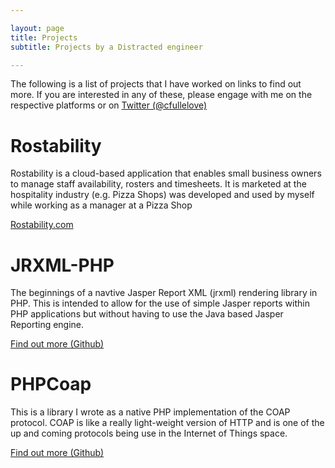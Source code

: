 ```yaml
---

layout: page
title: Projects
subtitle: Projects by a Distracted engineer

---
```


The following is a list of projects that I have worked on links to find out more. If you are interested in any of these, please engage with me on the respective platforms or on [Twitter (@cfullelove)](http://twitter.com/cfullelove)

# Rostability

Rostability is a cloud-based application that enables small business owners to manage staff availability, rosters and timesheets. It is marketed at the hospitality industry (e.g. Pizza Shops) was developed and used by myself while working as a manager at a Pizza Shop

[Rostability.com](http://rostability.com)

# JRXML-PHP

The beginnings of a navtive Jasper Report XML (jrxml) rendering library in PHP. This is intended to allow for the use of simple Jasper reports within PHP applications but without having to use the Java based Jasper Reporting engine.

[Find out more (Github)](https://github.com/cfullelove/jrxml-php)

# PHPCoap

This is a library I wrote as a native PHP implementation of the COAP protocol. COAP is like a really light-weight version of HTTP and is one of the up and coming protocols being use in the Internet of Things space.

[Find out more (Github)](https://github.com/cfullelove/PhpCoap)
